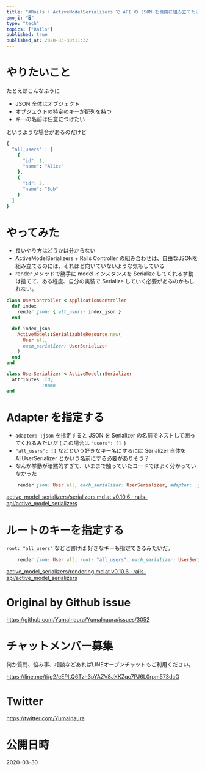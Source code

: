 ```yaml
---
title: "#Rails + ActiveModelSerializers で API の JSON を自由に組み立てたいけど  Controller "
emoji: "🖥"
type: "tech"
topics: ["Rails"]
published: true
published_at: 2020-03-30t11:32
---
```


# やりたいこと

たとえばこんなふうに 

- JSON 全体はオブジェクト
- オブジェクトの特定のキーが配列を持つ
- キーの名前は任意につけたい

というような場合があるのだけど

```rb
{
  "all_users" : [
    {
      "id": 1,
      "name": "Alice"
    },
    {
      "id": 2,
      "name": "Bob"
    }
  ]
}
```

# やってみた

- 良いやり方はどうかは分からない
- ActiveModelSerializers + Rails Controller の組み合わせは、自由なJSONを組み立てるのには、それほど向いていないような気もしている
- render メソッドで勝手に model インスタンスを Serialize してくれる挙動は捨てて、ある程度、自分の実装で Serialize していく必要があるのかもしれない。


```rb
class UserController < ApplicationController
  def index
    render json: { all_users: index_json }
  end

  def index_json
    ActiveModel::SerializableResource.new(
      User.all,
      each_serializer: UserSerializer
    )
  end
end
```

```rb
class UserSerializer < ActiveModel::Serializer
  attributes :id,
             :name
end
```


# Adapter を指定する

- `adapter: :json` を指定すると JSON を Serializer の名前でネストして囲ってくれるみたいだ ( この場合は `"users": [] `)
- `"all_users": []` などという好きなキー名にするには Serializer 自体を AllUserSerializer とかいう名前にする必要がありそう？
- なんか挙動が暗黙的すぎて、いままで触っていたコードではよく分かっていなかった


```rb
    render json: User.all, each_serializer: UserSerializer, adapter: :json
```

[active_model_serializers/serializers.md at v0.10.6 · rails-api/active_model_serializers](https://github.com/rails-api/active_model_serializers/blob/v0.10.6/docs/general/serializers.md)

# ルートのキーを指定する

`root: "all_users"` などと書けば 好きなキーも指定できるみたいだ。

```rb
    render json: User.all, root: "all_users", each_serializer: UserSerializer, adapter: :json
```

[active_model_serializers/rendering.md at v0.10.6 · rails-api/active_model_serializers](https://github.com/rails-api/active_model_serializers/blob/v0.10.6/docs/general/rendering.md#overriding-the-root-key)

# Original by Github issue

https://github.com/YumaInaura/YumaInaura/issues/3052








<!-- Update From Qiita API -->

# チャットメンバー募集


何か質問、悩み事、相談などあればLINEオープンチャットもご利用ください。

https://line.me/ti/g2/eEPltQ6Tzh3pYAZV8JXKZqc7PJ6L0rpm573dcQ





# Twitter


https://twitter.com/YumaInaura


<!-- Update From Qiita API -->



# 公開日時

2020-03-30
